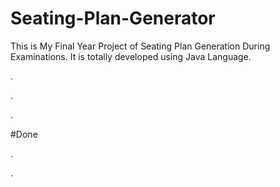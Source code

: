 # Seating-Plan-Generator

This is My Final Year Project of Seating Plan Generation During Examinations. It is totally developed using Java Language.











.

















.












































































































































































































.





















































#Done










































































































.




































































































































































































































































































































































































































































































.







































